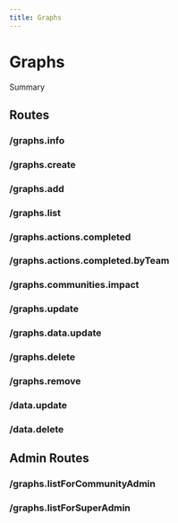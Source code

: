 ```yaml
---
title: Graphs
---
```


# Graphs

Summary

## Routes

### /graphs.info

### /graphs.create

### /graphs.add

### /graphs.list

### /graphs.actions.completed

### /graphs.actions.completed.byTeam

### /graphs.communities.impact

### /graphs.update

### /graphs.data.update

### /graphs.delete

### /graphs.remove

### /data.update

### /data.delete

## Admin Routes

### /graphs.listForCommunityAdmin

### /graphs.listForSuperAdmin
